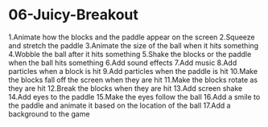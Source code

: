 # 06-Juicy-Breakout



 1.Animate how the blocks and the paddle appear on the screen
 2.Squeeze and stretch the paddle
 3.Animate the size of the ball when it hits something
 4.Wobble the ball after it hits something
 5.Shake the blocks or the paddle when the ball hits something
 6.Add sound effects
 7.Add music
 8.Add particles when a block is hit
 9.Add particles when the paddle is hit
 10.Make the blocks fall off the screen when they are hit
 11.Make the blocks rotate as they are hit
 12.Break the blocks when they are hit
13.Add screen shake
 14.Add eyes to the paddle
 15.Make the eyes follow the ball
 16.Add a smile to the paddle and animate it based on the location of the ball
 17.Add a background to the game


